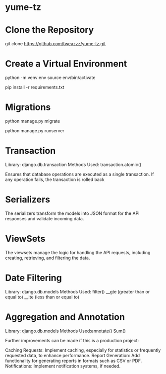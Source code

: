 # yume-tz

# Clone the Repository
git clone https://github.com/tweazzz/yume-tz.git

# Create a Virtual Environment
python -m venv env
source env/bin/activate

pip install -r requirements.txt


# Migrations
python manage.py migrate

python manage.py runserver


# Transaction
Library: django.db.transaction
Methods Used: transaction.atomic()

Ensures that database operations are executed as a single transaction. If any operation fails, the transaction is rolled back

# Serializers
The serializers transform the models into JSON format for the API responses and validate incoming data.
# ViewSets
The viewsets manage the logic for handling the API requests, including creating, retrieving, and filtering the data.

# Date Filtering
Library: django.db.models
Methods Used: filter()
__gte (greater than or equal to)
__lte (less than or equal to)

# Aggregation and Annotation
Library: django.db.models
Methods Used:annotate() Sum()


Further improvements can be made if this is a production project:

Caching Requests: Implement caching, especially for statistics or frequently requested data, to enhance performance.
Report Generation: Add functionality for generating reports in formats such as CSV or PDF.
Notifications: Implement notification systems, if needed.
